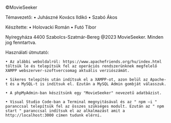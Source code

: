 ©MovieSeeker

Témavezető:
    • Juhászné Kovács Ildikó
    • Szabó Ákos

Készítette:
    • Holovacki Román
    • Futó Tibor


Nyíregyháza 4400
Szabolcs-Szatmár-Bereg 
@2023 MovieSeeker. Minden jog fenntartva. 



Használati útmutató:

    • Az alábbi weboldalról: https://www.apachefriends.org/hu/index.html töltsük le és telepítsük fel az operációs rendszerünknek megfelelő XAMPP webszerver-szoftvercsomag aktuális verziószámát.

    • Sikeres telepítés után indítsuk el a XAMPP-ot, azon belül az Apache-t és a MySQL-t is indítsuk el. Ezután a MySQL Admin gombját válasszuk.

    • A phpMyAdmin-ban készítsünk egy "MovieSeeker" nevezetű adatbázist.

    • Visual Studio Code-ban a Terminal megnyitásával és az " npm –i " paranccsal telepítsük fel az összes szükséges modult. Ezután az " npm start " paranccsal indítsuk el az alkalmazást amit a http://localhost:3000 címen tudunk elérni.